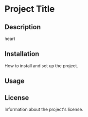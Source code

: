 # Project Title

## Description
heart 
## Installation
How to install and set up the project.

## Usage

## License
Information about the project's license.
